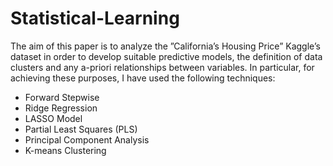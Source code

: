 # Statistical-Learning
The aim of this paper is to analyze the ”California’s Housing Price” Kaggle’s dataset in order to develop suitable predictive models, the definition of data clusters and any a-priori relationships between variables. In particular, for achieving these purposes, I have used the following techniques:
 * Forward Stepwise
 * Ridge Regression
 * LASSO Model
 * Partial Least Squares (PLS) 
 * Principal Component Analysis
 * K-means Clustering
